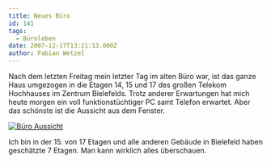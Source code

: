 ```yaml
---
title: Neues Büro
id: 141
tags:
  - Büroleben
date: 2007-12-17T13:21:13.000Z
author: Fabian Wetzel
---
```


Nach dem letzten Freitag mein letzter Tag im alten B&#252;ro war, ist das ganze Haus umgezogen in die Etagen 14, 15 und 17 des gro&#223;en Telekom Hochhauses im Zentrum Bielefelds. Trotz anderer Erwartungen hat mich heute morgen ein voll funktionst&#252;chtiger PC samt Telefon erwartet. Aber das sch&#246;nste ist die Aussicht aus dem Fenster.

[![B&#252;ro Aussicht](https://az275061.vo.msecnd.net/blogmedia/2007/12/bro-aussicht-thumb1.jpg)](https://az275061.vo.msecnd.net/blogmedia/2007/12/bro-aussicht1.jpg)

Ich bin in der 15\. von 17 Etagen und alle anderen Geb&#228;ude in Bielefeld haben gesch&#228;tzte 7 Etagen. Man kann wirklich alles &#252;berschauen. 

